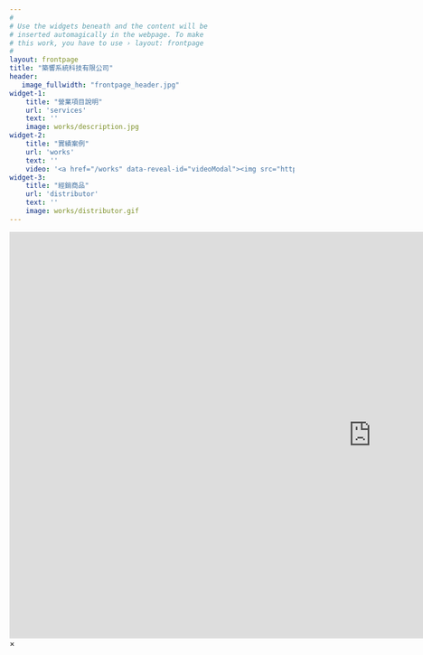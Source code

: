 ```yaml
---
#
# Use the widgets beneath and the content will be
# inserted automagically in the webpage. To make
# this work, you have to use › layout: frontpage
#
layout: frontpage
title: "築響系統科技有限公司"
header:
   image_fullwidth: "frontpage_header.jpg"
widget-1:
    title: "營業項目說明"
    url: 'services'
    text: ''
    image: works/description.jpg
widget-2:
    title: "實績案例"
    url: 'works'
    text: ''
    video: '<a href="/works" data-reveal-id="videoModal"><img src="http://phlow.github.io/feeling-responsive/images/start-video-feeling-responsive-302x182.jpg" width="302" height="182" alt=""></a>'
widget-3:
    title: "經銷商品"
    url: 'distributor'
    text: ''
    image: works/distributor.gif
---
```



<div id="videoModal" class="reveal-modal large" data-reveal="">
  <div class="flex-video widescreen vimeo" style="display: block;">
    <iframe width="1280" height="720" src="https://www.youtube.com/embed/3b5zCFSmVvU" frameborder="0" allowfullscreen></iframe>
  </div>
  <a class="close-reveal-modal">&#215;</a>
</div>
